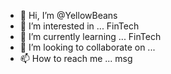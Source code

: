 - 👋 Hi, I’m @YellowBeans
- 👀 I’m interested in ... FinTech
- 🌱 I’m currently learning ... FinTech
- 💞️ I’m looking to collaborate on ...
- 📫 How to reach me ... msg

<!---
YellowBeans/YellowBeans is a ✨ special ✨ repository because its `README.md` (this file) appears on your GitHub profile.
You can click the Preview link to take a look at your changes.
--->
